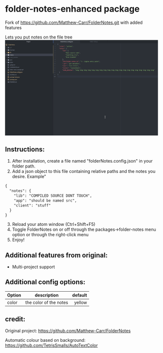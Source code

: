# folder-notes-enhanced package

Fork of https://github.com/Matthew-Carr/FolderNotes.git with added features

Lets you put notes on the file tree
![](folder-notes-example.gif)

## Instructions:
1. After installation, create a file named "folderNotes.config.json" in your folder path.
2. Add a json object to this file containing relative paths and the notes you desire. Example"
```
{
  "notes": {
    "lib": "COMPILED SOURCE DONT TOUCH",
    "app": "should be named src",
    "client": "stuff"
  }
}
```
3. Reload your atom window (Ctrl+Shift+F5)
4. Toggle FolderNotes on or off through the packages->folder-notes menu option or through the right-click menu
5. Enjoy!

## Additional features from original:
- Multi-project support

## Additional config options:

| Option        | description           | default  |
| ------------- |:-------------:| -----:|
| color      | the color of the notes | yellow |

## credit:

Original project: https://github.com/Matthew-Carr/FolderNotes

Automatic colour based on background: https://github.com/TetrisSmalls/AutoTextColor
